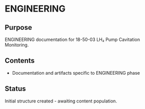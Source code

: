 # ENGINEERING

## Purpose
ENGINEERING documentation for 18-50-03 LH₂ Pump Cavitation Monitoring.

## Contents
- Documentation and artifacts specific to ENGINEERING phase

## Status
Initial structure created - awaiting content population.
